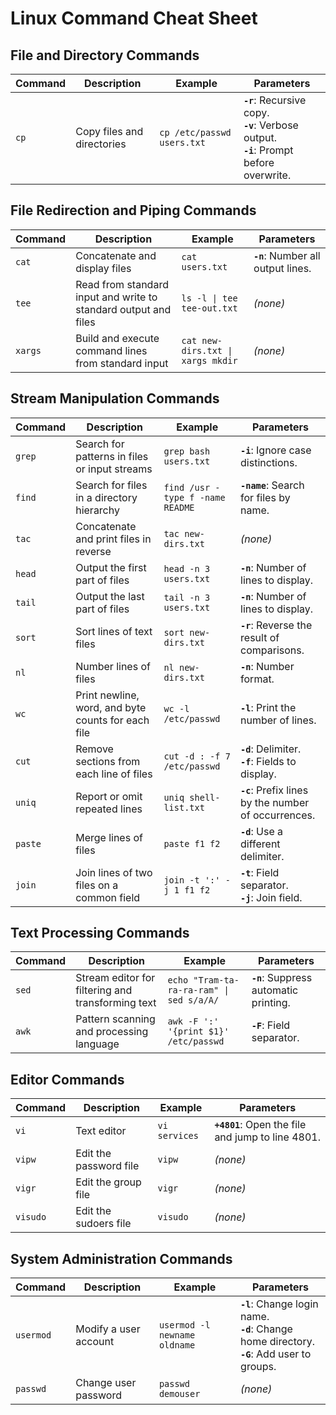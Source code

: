 # Linux Command Cheat Sheet

## File and Directory Commands

| Command | Description                | Example                    | Parameters                                                                                   |
| ------- | -------------------------- | -------------------------- | -------------------------------------------------------------------------------------------- |
| `cp`    | Copy files and directories | `cp /etc/passwd users.txt` | **`-r`**: Recursive copy.<br>**`-v`**: Verbose output.<br>**`-i`**: Prompt before overwrite. |

## File Redirection and Piping Commands

| Command | Description                                                     | Example                     | Parameters                         |
| ------- | --------------------------------------------------------------- | --------------------------- | ---------------------------------- |
| `cat`   | Concatenate and display files                                   | `cat users.txt`             | **`-n`**: Number all output lines. |
| `tee`   | Read from standard input and write to standard output and files | `ls -l \| tee tee-out.txt`   | _(none)_                           |
| `xargs` | Build and execute command lines from standard input             | `cat new-dirs.txt \| xargs mkdir` | _(none)_                           |

## Stream Manipulation Commands

| Command | Description                                        | Example                          | Parameters                                           |
| ------- | -------------------------------------------------- | -------------------------------- | ---------------------------------------------------- |
| `grep`  | Search for patterns in files or input streams      | `grep bash users.txt`            | **`-i`**: Ignore case distinctions.                  |
| `find`  | Search for files in a directory hierarchy          | `find /usr -type f -name README` | **`-name`**: Search for files by name.               |
| `tac`   | Concatenate and print files in reverse             | `tac new-dirs.txt`               | _(none)_                                             |
| `head`  | Output the first part of files                     | `head -n 3 users.txt`            | **`-n`**: Number of lines to display.                |
| `tail`  | Output the last part of files                      | `tail -n 3 users.txt`            | **`-n`**: Number of lines to display.                |
| `sort`  | Sort lines of text files                           | `sort new-dirs.txt`              | **`-r`**: Reverse the result of comparisons.         |
| `nl`    | Number lines of files                              | `nl new-dirs.txt`                | **`-n`**: Number format.                             |
| `wc`    | Print newline, word, and byte counts for each file | `wc -l /etc/passwd`              | **`-l`**: Print the number of lines.                 |
| `cut`   | Remove sections from each line of files            | `cut -d : -f 7 /etc/passwd`      | **`-d`**: Delimiter.<br>**`-f`**: Fields to display. |
| `uniq`  | Report or omit repeated lines                      | `uniq shell-list.txt`            | **`-c`**: Prefix lines by the number of occurrences. |
| `paste` | Merge lines of files                               | `paste f1 f2`                    | **`-d`**: Use a different delimiter.                 |
| `join`  | Join lines of two files on a common field          | `join -t ':' -j 1 f1 f2`         | **`-t`**: Field separator.<br>**`-j`**: Join field.  |

## Text Processing Commands

| Command | Description                                       | Example                                | Parameters                         |
| ------- | ------------------------------------------------- | -------------------------------------- | ---------------------------------- |
| `sed`   | Stream editor for filtering and transforming text | `echo "Tram-ta-ra-ra-ram" \| sed s/a/A/` | **`-n`**: Suppress automatic printing. |
| `awk`   | Pattern scanning and processing language          | `awk -F ':' '{print $1}' /etc/passwd`  | **`-F`**: Field separator.         |

## Editor Commands

| Command  | Description            | Example       | Parameters                                        |
| -------- | ---------------------- | ------------- | ------------------------------------------------- |
| `vi`     | Text editor            | `vi services` | **`+4801`**: Open the file and jump to line 4801. |
| `vipw`   | Edit the password file | `vipw`        | _(none)_                                          |
| `vigr`   | Edit the group file    | `vigr`        | _(none)_                                          |
| `visudo` | Edit the sudoers file  | `visudo`      | _(none)_                                          |

## System Administration Commands

| Command   | Description           | Example                      | Parameters                                                                                        |
| --------- | --------------------- | ---------------------------- | ------------------------------------------------------------------------------------------------- |
| `usermod` | Modify a user account | `usermod -l newname oldname` | **`-l`**: Change login name.<br>**`-d`**: Change home directory.<br>**`-G`**: Add user to groups. |
| `passwd`  | Change user password  | `passwd demouser`            | _(none)_                                                                                          |
